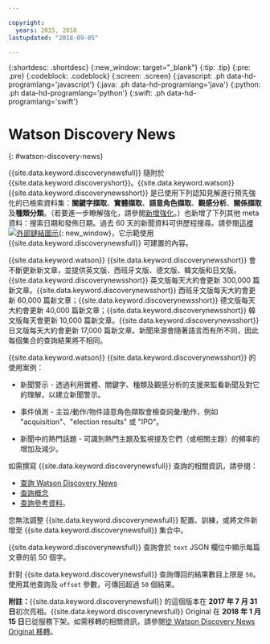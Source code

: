 ```yaml
---

copyright:
  years: 2015, 2018
lastupdated: "2018-09-05"

---
```


{:shortdesc: .shortdesc}
{:new_window: target="_blank"}
{:tip: .tip}
{:pre: .pre}
{:codeblock: .codeblock}
{:screen: .screen}
{:javascript: .ph data-hd-programlang='javascript'}
{:java: .ph data-hd-programlang='java'}
{:python: .ph data-hd-programlang='python'}
{:swift: .ph data-hd-programlang='swift'}

# Watson Discovery News
{: #watson-discovery-news}

{{site.data.keyword.discoverynewsfull}} 隨附於 {{site.data.keyword.discoveryshort}}。{{site.data.keyword.watson}} {{site.data.keyword.discoverynewsshort}} 是已使用下列認知見解進行預先強化的已檢索資料集：**關鍵字擷取**、**實體擷取**、**語意角色擷取**、**觀感分析**、**關係擷取**及**種類分類**。（若要進一步瞭解強化，請參閱[新增強化](building.html#adding-enrichments)。）也新增了下列其他 meta 資料：搜索日期和發佈日期。過去 60 天的新聞資料可供歷程搜尋。請參閱[這裡 ![外部鏈結圖示](../../icons/launch-glyph.svg "外部鏈結圖示")](https://discovery-news-demo.ng.bluemix.net/){: new_window}，它示範使用 {{site.data.keyword.discoverynewsfull}} 可建置的內容。

{{site.data.keyword.watson}} {{site.data.keyword.discoverynewsshort}} 會不斷更新新文章，並提供英文版、西班牙文版、德文版、韓文版和日文版。{{site.data.keyword.discoverynewsshort}} 英文版每天大約會更新 300,000 篇新文章。{{site.data.keyword.discoverynewsshort}} 西班牙文版每天大約會更新 60,000 篇新文章；{{site.data.keyword.discoverynewsshort}} 德文版每天大約會更新 40,000 篇新文章；{{site.data.keyword.discoverynewsshort}} 韓文版每天會更新 10,000 篇新文章。{{site.data.keyword.discoverynewsshort}} 日文版每天大約會更新 17,000 篇新文章。新聞來源會隨著語言而有所不同，因此每個集合的查詢結果將不相同。

{{site.data.keyword.watson}} {{site.data.keyword.discoverynewsshort}} 的使用案例：

- 新聞警示 - 透過利用實體、關鍵字、種類及觀感分析的支援來監看新聞及對它的理解，以建立新聞警示。

- 事件偵測 - 主旨/動作/物件語意角色擷取會檢查詞彙/動作，例如 "acquisition"、"election results" 或 "IPO"。

- 新聞中的熱門話題 - 可識別熱門主題及監視提及它們（或相關主題）的頻率的增加及減少。

如需撰寫 {{site.data.keyword.discoverynewsfull}} 查詢的相關資訊，請參閱：
- [查詢 Watson Discovery News](/docs/services/discovery/using.html#querying-news)
- [查詢概念](/docs/services/discovery/using.html)
- [查詢參考資料](/docs/services/discovery/query-reference.html)。

您無法調整 {{site.data.keyword.discoverynewsfull}} 配置、訓練，或將文件新增至 {{site.data.keyword.discoverynewsfull}} 集合中。

{{site.data.keyword.discoverynewsfull}} 查詢會於 `text` JSON 欄位中顯示每篇文章的前 50 個字。

針對 {{site.data.keyword.discoverynewsfull}} 查詢傳回的結果數目上限是 `50`。使用其他查詢及 `offset` 參數，可傳回超過 `50` 個結果。

**附註：**{{site.data.keyword.discoverynewsfull}} 的這個版本在 **2017 年 7 月 31 日**初次亮相。{{site.data.keyword.discoverynewsfull}} Original 在 **2018 年 1 月 15 日**已從服務下架。如需移轉的相關資訊，請參閱[從 Watson Discovery News Original 移轉](/docs/services/discovery/migrate-bwdn.html)。
